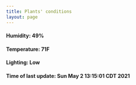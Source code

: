 ```yaml
---
title: Plants' conditions
layout: page
---
```



#### Humidity: 49%
#### Temperature: 71F
#### Lighting: Low
#### Time of last update: Sun May  2 13:15:01 CDT 2021
